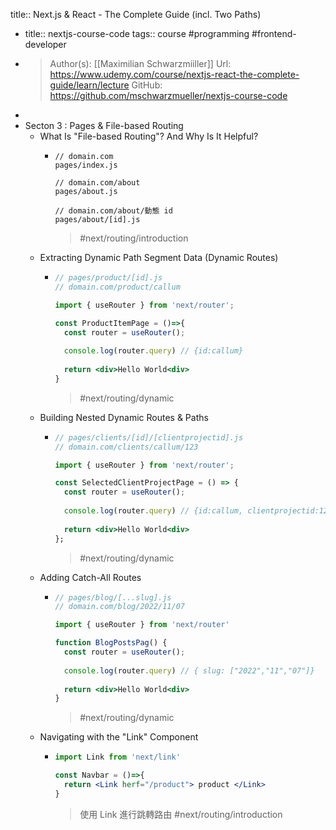 title:: Next.js & React - The Complete Guide (incl. Two Paths)

- title:: nextjs-course-code
  tags:: course #programming #frontend-developer
- >Author(s): [[Maximilian Schwarzmiiller]]
  Url: https://www.udemy.com/course/nextjs-react-the-complete-guide/learn/lecture
  GitHub: https://github.com/mschwarzmueller/nextjs-course-code
-
- Secton 3 : Pages & File-based Routing
	- What Is "File-based Routing"? And Why Is It Helpful?
		- ```
		  // domain.com
		  pages/index.js
		  
		  // domain.com/about
		  pages/about.js
		  
		  // domain.com/about/動態 id
		  pages/about/[id].js
		  ```
		  >#next/routing/introduction
	- Extracting Dynamic Path Segment Data (Dynamic Routes)
		- ```jsx
		  // pages/product/[id].js
		  // domain.com/product/callum
		  
		  import { useRouter } from 'next/router';
		  
		  const ProductItemPage = ()=>{
		    const router = useRouter();
		    
		    console.log(router.query) // {id:callum}
		    
		    return <div>Hello World<div>
		  }
		  ```
		  >#next/routing/dynamic
	- Building Nested Dynamic Routes & Paths
		- ```jsx
		  // pages/clients/[id]/[clientprojectid].js
		  // domain.com/clients/callum/123
		  
		  import { useRouter } from 'next/router';
		  
		  const SelectedClientProjectPage = () => {
		    const router = useRouter();
		    
		    console.log(router.query) // {id:callum, clientprojectid:123}
		    
		    return <div>Hello World<div>
		  };
		  ```
		  >#next/routing/dynamic
	- Adding Catch-All Routes
		- ```jsx
		  // pages/blog/[...slug].js
		  // domain.com/blog/2022/11/07
		  
		  import { useRouter } from 'next/router'
		  
		  function BlogPostsPag() {
		    const router = useRouter();
		    
		    console.log(router.query) // { slug: ["2022","11","07"]}
		    
		    return <div>Hello World<div>
		  }
		  ```
		  > #next/routing/dynamic
	- Navigating with the "Link" Component
		- ```jsx
		  import Link from 'next/link'
		  
		  const Navbar = ()=>{
		  	return <Link herf="/product"> product </Link> 
		  }
		  ```
		  >  使用 Link 進行跳轉路由
		  #next/routing/introduction